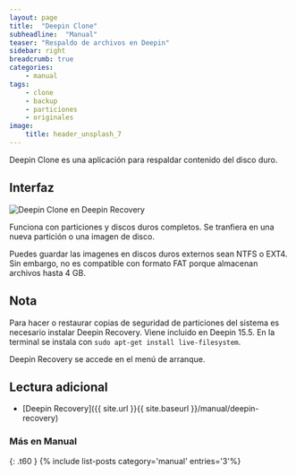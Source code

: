 ```yaml
---
layout: page
title:  "Deepin Clone"
subheadline:  "Manual"
teaser: "Respaldo de archivos en Deepin"
sidebar: right
breadcrumb: true
categories:
    - manual
tags:
    - clone
    - backup
    - particiones
    - originales
image:
    title: header_unsplash_7
---
```


Deepin Clone es una aplicación para respaldar contenido del disco duro.

## Interfaz
<div class="row">
    <div class="medium-12 columns t30">
    <img src="{{ site.urlimg }}deepinrecovery3.png" alt="Deepin Clone en Deepin Recovery">
    </div><!-- /.medium-4.columns -->
</div>

Funciona con particiones y discos duros completos. Se tranfiera en una nueva partición o una imagen de disco.

Puedes guardar las imagenes en discos duros externos sean NTFS o EXT4. Sin embargo, no es compatible con formato FAT porque almacenan archivos hasta 4 GB.

## Nota
Para hacer o restaurar copias de seguridad de particiones del sistema es necesario instalar Deepin Recovery. Viene incluido en Deepin 15.5. En la terminal se instala con `sudo apt-get install live-filesystem`.

Deepin Recovery se accede en el menú de arranque.

## Lectura adicional
* [Deepin Recovery]({{ site.url }}{{ site.baseurl }}/manual/deepin-recovery)

### Más en Manual
{: .t60 }
{% include list-posts category='manual' entries='3'%}
